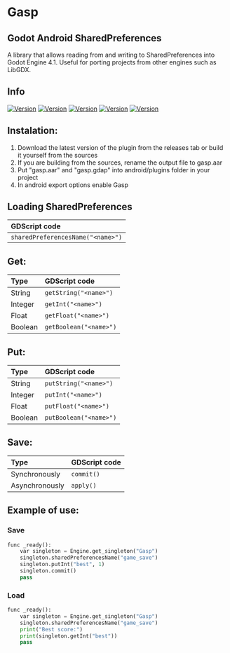 # Gasp
## Godot Android SharedPreferences
A library that allows reading from and writing to SharedPreferences into Godot Engine 4.1.
Useful for porting projects from other engines such as LibGDX.

## Info
[![Version](https://img.shields.io/badge/2.0-Plugin_version-orange.svg)](https://github.com/Mateusz-Dera/Gasp)
[![Version](https://img.shields.io/badge/4.1-Godot_version-blue.svg)](https://github.com/Mateusz-Dera/Gasp)
[![Version](https://img.shields.io/badge/24-Min_SDK-green.svg)](https://github.com/Mateusz-Dera/Gasp)
[![Version](https://img.shields.io/badge/33-Target_SDK-green.svg)](https://github.com/Mateusz-Dera/Gasp)
[![Version](https://img.shields.io/badge/33-Compile_SDK-green.svg)](https://github.com/Mateusz-Dera/Gasp)

## Instalation:
1. Download the latest version of the plugin from the releases tab or build it yourself from the sources
2. If you are building from the sources, rename the output file to gasp.aar
3. Put "gasp.aar" and "gasp.gdap" into android/plugins folder in your project
4. In android export options enable Gasp

## Loading SharedPreferences
|GDScript code|
|:---|
|```sharedPreferencesName("<name>")```|

## Get:
|Type|GDScript code|
|:---|:---|
|String|```getString("<name>")```|
|Integer|```getInt("<name>")```|
|Float|```getFloat("<name>")```|
|Boolean|```getBoolean("<name>")```|

## Put:
|Type|GDScript code|
|:---|:---|
|String|```putString("<name>")```|
|Integer|```putInt("<name>")```|
|Float|```putFloat("<name>")```|
|Boolean|```putBoolean("<name>")```|

## Save:
|Type|GDScript code|
|:---|:---|
|Synchronously|```commit()```|
|Asynchronously|```apply()```|

## Example of use:
### Save
```python
func _ready():
	var singleton = Engine.get_singleton("Gasp")
	singleton.sharedPreferencesName("game_save")
	singleton.putInt("best", 1)
	singleton.commit()
	pass
```
### Load
```python
func _ready():
	var singleton = Engine.get_singleton("Gasp")
	singleton.sharedPreferencesName("game_save")
	print("Best score:")
	print(singleton.getInt("best"))
	pass
```
